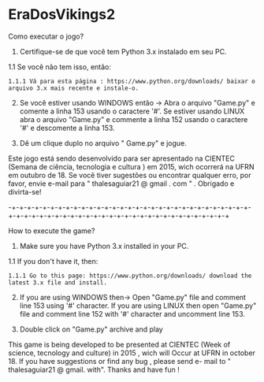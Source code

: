 ﻿# EraDosVikings2

Como executar o jogo?

1. Certifique-se de que você tem Python 3.x instalado em seu PC.

  1.1 Se você não tem isso, então:
  
    1.1.1 Vá para esta página : https://www.python.org/downloads/ baixar o arquivo 3.x mais recente e instale-o.

2. Se você estiver usando WINDOWS então -> Abra o arquivo "Game.py" e comente a linha 153 usando o caractere '#'. Se estiver usando LINUX abra o arquivo "Game.py" e commente a linha 152 usando o caractere '#' e descomente a linha 153.
  
3. Dê um clique duplo no arquivo " Game.py" e jogue.


Este jogo está sendo desenvolvido para ser apresentado na CIENTEC (Semana de ciência, tecnologia e cultura ) em 2015, wich ocorrerá na UFRN em outubro de 18. Se você tiver sugestões ou encontrar qualquer erro, por favor, envie e-mail para " thalesaguiar21 @ gmail . com " . Obrigado e divirta-se!

-+-+-+-+-+-+-+-+-+-+-+-+-+-+-+-+-+-+-+-+-+-+-+-+-+-+-+-+-+-+-+-+-+-+-+-+-+-+-+-+-+-+-+-+-+-+-+-+-+-+-+-+-+-+-+-+-+-+-+-+

How to execute the game?

1. Make sure you have Python 3.x installed in your PC.

  1.1 If you don't have it, then:
  
    1.1.1 Go to this page: https://www.python.org/downloads/ download the latest 3.x file and install.

2. If you are using WINDOWS then-> Open "Game.py" file and comment line 153 using '#' character. If you are using LINUX then open "Game.py" file and comment line 152 with '#' character and uncomment line 153.

3. Double click on "Game.py" archive and play


This game is being developed to be presented at CIENTEC (Week of science, tecnology and culture) in 2015 , wich will Occur at UFRN in october 18. If you have suggestions or find any bug , please send e- mail to " thalesaguiar21 @ gmail. with". Thanks and have fun !